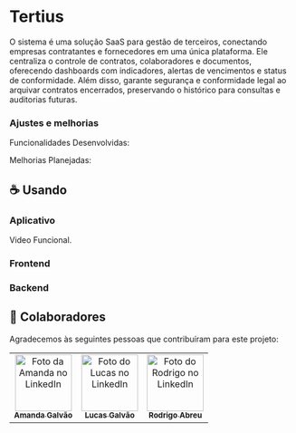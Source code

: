 # Tertius

O sistema é uma solução SaaS para gestão de terceiros, conectando empresas contratantes e fornecedores em uma única plataforma.
Ele centraliza o controle de contratos, colaboradores e documentos, oferecendo dashboards com indicadores, alertas de vencimentos e status de conformidade.
Além disso, garante segurança e conformidade legal ao arquivar contratos encerrados, preservando o histórico para consultas e auditorias futuras.

### Ajustes e melhorias

Funcionalidades Desenvolvidas:

Melhorias Planejadas:

## ☕ Usando <Tertius>

### Aplicativo

Video Funcional.

### Frontend

### Backend 

## 🤝 Colaboradores

Agradecemos às seguintes pessoas que contribuíram para este projeto:

<table>
  <tr>
    <td align="center">
      <a href="https://www.linkedin.com/in/amanda-galv%C3%A3o-dos-santos-aa316a290/" target="_blank" title="Perfil da Amanda no LinkedIn">
        <img src="https://media.licdn.com/dms/image/v2/D4E03AQE4I7HYFSp7og/profile-displayphoto-shrink_800_800/B4EZbHfYa3HYAc-/0/1747103615990?e=1761782400&v=beta&t=cNKEfkCQGquifr_6_qwWPsfEoVTg5XajLqRvAhLTBHM" width="100px;" alt="Foto da Amanda no LinkedIn"/><br>
        <sub>
          <b>Amanda Galvão</b>
        </sub>
      </a>
    </td>
    <td align="center">
      <a href="https://www.linkedin.com/in/lucasgalv%C3%A3o/" target="_blank" title="Perfil do Lucas no LinkedIn">
        <img src="https://media.licdn.com/dms/image/v2/D4D35AQEcMBMcnxsxkQ/profile-framedphoto-shrink_800_800/profile-framedphoto-shrink_800_800/0/1736889160873?e=1759593600&v=beta&t=hRh1tIoWS4byL7CXd5wygS1JXHNzfn-td8HtyRcY98I" width="100px;" alt="Foto do Lucas no LinkedIn"/><br>
        <sub>
          <b>Lucas Galvão</b>
        </sub>
      </a>
    </td>
    <td align="center">
      <a href="https://www.linkedin.com/in/rodrigoabreuuu/" target="_blank" title="Perfil do Rodrigo no LinkedIn">
        <img src="https://media.licdn.com/dms/image/v2/D4E03AQHs_xC2Xe_MgQ/profile-displayphoto-shrink_800_800/B4EZUoXQBqHgAc-/0/1740138939168?e=1761782400&v=beta&t=plHhepTYwa5m97Ro_A9OpSeFtjIZxcwjiURuMaoU4hM](https://drive.google.com/file/d/161uvX1tnEz5ExAJ23zmM6CQD1e_PBIB5/view)](https://raw.githubusercontent.com/rodrigoabreuuu/TertiusUPX5/5f73273cf5d858aa3cb0e21b92a2136591c54084/assets/perfilRodrigo.jpeg" width="100px;" alt="Foto do Rodrigo no LinkedIn"/><br>
        <sub>
          <b>Rodrigo Abreu</b>
        </sub>
      </a>
    </td>
  </tr>
</table>


